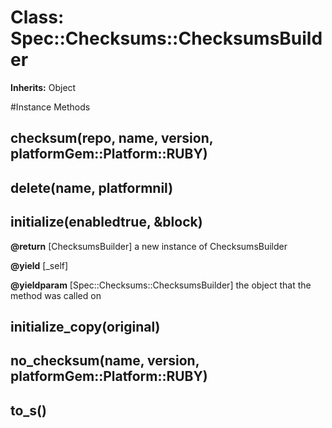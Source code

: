 # Class: Spec::Checksums::ChecksumsBuilder
**Inherits:** Object
    




#Instance Methods
## checksum(repo, name, version, platformGem::Platform::RUBY) [](#method-i-checksum)

## delete(name, platformnil) [](#method-i-delete)

## initialize(enabledtrue, &block) [](#method-i-initialize)

**@return** [ChecksumsBuilder] a new instance of ChecksumsBuilder

**@yield** [_self] 

**@yieldparam** [Spec::Checksums::ChecksumsBuilder] the object that the method was called on

## initialize_copy(original) [](#method-i-initialize_copy)

## no_checksum(name, version, platformGem::Platform::RUBY) [](#method-i-no_checksum)

## to_s() [](#method-i-to_s)

